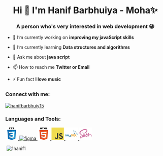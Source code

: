<h1 align="center">Hi 👋 I'm Hanif Barbhuiya - Moha✨</h1>
<h3 align="center">A person who's very interested in web development 😀</h3>

<!-- <p align="left"> <img src="https://komarev.com/ghpvc/?username=1hanif1&label=Profile%20views&color=0e75b6&style=flat" alt="1hanif1" /> </p> -->

<!-- <p align="left"> <a href="https://twitter.com/hanifbarbhuiy15" target="blank"><img src="https://img.shields.io/twitter/follow/hanifbarbhuiy15?logo=twitter&style=for-the-badge" alt="hanifbarbhuiy15" /></a> </p>
 -->
- 🔭 I’m currently working on **improving my javaScript skills**

- 🌱 I’m currently learning **Data structures and algorithms**

- 💬 Ask me about **java script**

- 📫 How to reach me **Twitter or Email**

- ⚡ Fun fact **I love music**

<h3 align="left">Connect with me:</h3>
<p align="left">
<a href="https://twitter.com/MohaJS1" target="blank"><img align="center" src="https://raw.githubusercontent.com/rahuldkjain/github-profile-readme-generator/master/src/images/icons/Social/twitter.svg" alt="hanifbarbhuiy15" height="30" width="40" /></a>
</p>

<h3 align="left">Languages and Tools:</h3>
<p align="left"> <a href="https://www.w3schools.com/css/" target="_blank"> <img src="https://raw.githubusercontent.com/devicons/devicon/master/icons/css3/css3-original-wordmark.svg" alt="css3" width="40" height="40"/> </a> <a href="https://www.figma.com/" target="_blank"> <img src="https://www.vectorlogo.zone/logos/figma/figma-icon.svg" alt="figma" width="40" height="40"/> </a> <a href="https://www.w3.org/html/" target="_blank"> <img src="https://raw.githubusercontent.com/devicons/devicon/master/icons/html5/html5-original-wordmark.svg" alt="html5" width="40" height="40"/> </a> <a href="https://developer.mozilla.org/en-US/docs/Web/JavaScript" target="_blank"> <img src="https://raw.githubusercontent.com/devicons/devicon/master/icons/javascript/javascript-original.svg" alt="javascript" width="40" height="40"/> </a> <a href="https://www.mysql.com/" target="_blank"> <img src="https://raw.githubusercontent.com/devicons/devicon/master/icons/mysql/mysql-original-wordmark.svg" alt="mysql" width="40" height="40"/> </a> <a href="https://sass-lang.com" target="_blank"> <img src="https://raw.githubusercontent.com/devicons/devicon/master/icons/sass/sass-original.svg" alt="sass" width="40" height="40"/> </a> </p>

<p>&nbsp;<img align="center" src="https://github-readme-stats.vercel.app/api?username=1hanif1&show_icons=true&locale=en" alt="1hanif1" /></p>


<!---
1Hanif1/1Hanif1 is a ✨ special ✨ repository because its `README.md` (this file) appears on your GitHub profile.
You can click the Preview link to take a look at your changes.
--->
